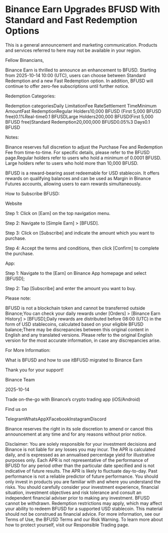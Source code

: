 # Binance Earn Upgrades BFUSD With Standard and Fast Redemption Options

This is a general announcement and marketing communication. Products and services referred to here may not be available in your region. 

Fellow Binancians, 

Binance Earn is thrilled to announce an enhancement to BFUSD. Starting from 2025-10-14 10:00 (UTC), users can choose between Standard Redemption and a new Fast Redemption option. In addition, BFUSD will continue to offer zero-fee subscriptions until further notice.

Redemption Categories:

Redemption categoriesDaily LimitationFee RateSettlement TimeMinimum AmountFast RedemptionRegular Holders10,000 BFUSD (First 5,000 BFUSD free)0.1%Real-time0.1 BFUSDLarge Holders200,000 BFUSD(First 5,000 BFUSD free)Standard Redemption20,000,000 BFUSD0.05%3 Days0.1 BFUSD

Notes: 

Binance reserves full discretion to adjust the Purchase Fee and Redemption Fee from time-to-time. For specific details, please refer to the BFUSD page.Regular holders refer to users who hold a minimum of 0.0001 BFUSD. Large holders refer to users who hold more than 10,000 BFUSD.

BFUSD is a reward-bearing asset redeemable for USD stablecoin. It offers rewards on qualifying balances and can be used as Margin in Binance Futures accounts, allowing users to earn rewards simultaneously.

How to Subscribe BFUSD:

Website

Step 1: Click on [Earn] on the top navigation menu.

Step 2: Navigate to [Simple Earn] > [BFUSD].

Step 3: Click on [Subscribe] and indicate the amount which you want to purchase.

Step 4: Accept the terms and conditions, then click [Confirm] to complete the purchase.

App:

Step 1: Navigate to the [Earn] on Binance App homepage and select [BFUSD];

Step 2: Tap [Subscribe] and enter the amount you want to buy.

Please note:

BFUSD is not a blockchain token and cannot be transferred outside Binance;You can check your daily rewards under [Orders] > [Binance Earn History] > [BFUSD];Daily rewards are distributed before 08:00 (UTC) in the form of USD stablecoins, calculated based on your eligible BFUSD balance;There may be discrepancies between this original content in English and any translated versions. Please refer to the original English version for the most accurate information, in case any discrepancies arise.

For More Information:

​​What is BFUSD and how to use itBFUSD migrated to Binance Earn

Thank you for your support!

Binance Team

2025-10-14

Trade on-the-go with Binance’s crypto trading app (iOS/Android)

Find us on 

TelegramWhatsAppXFacebookInstagramDiscord

Binance reserves the right in its sole discretion to amend or cancel this announcement at any time and for any reasons without prior notice. 

Disclaimer: You are solely responsible for your investment decisions and Binance is not liable for any losses you may incur. The APR is calculated daily, and is expressed as an annualised percentage yield for illustrative purposes only. Each APR is not representative of the performance of BFUSD for any period other than the particular date specified and is not indicative of future results. The APR is likely to fluctuate day-to-day. Past performance is not a reliable predictor of future performance. You should only invest in products you are familiar with and where you understand the risks. You should carefully consider your investment experience, financial situation, investment objectives and risk tolerance and consult an independent financial adviser prior to making any investment. BFUSD cannot be withdrawn. Redemption restrictions may apply, which may affect your ability to redeem BFUSD for a supported USD stablecoin. This material should not be construed as financial advice. For more information, see our Terms of Use, the BFUSD Terms and our Risk Warning. To learn more about how to protect yourself, visit our Responsible Trading page.
